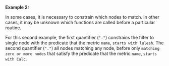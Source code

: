 **Example 2:**

In some cases, it is necessary to constrain which nodes to match. In other cases, it may be unknown which functions are called before a particular routine.

For this second example, the first quantifier (`"."`) constrains the filter to single node with the predicate that the metric `name`, `starts with lulesh`. The second quantifier (`"."`) all nodes matching any node, before only `matching zero or more nodes` that satisfy the predicate that the metric `name`, `starts with Calc`.  